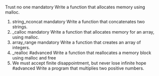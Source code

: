  Trust no one
mandatory
Write a function that allocates memory using malloc.
1. string_nconcat
mandatory
Write a function that concatenates two strings.
2. _calloc
mandatory
Write a function that allocates memory for an array, using malloc.
3. array_range
mandatory
Write a function that creates an array of integers.
4. _realloc
#advanced
Write a function that reallocates a memory block using malloc and free
5. We must accept finite disappointment, but never lose infinite hope
#advanced
Write a program that multiplies two positive numbers.

